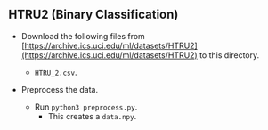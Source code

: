 HTRU2 (Binary Classification)
---
* Download the following files from [https://archive.ics.uci.edu/ml/datasets/HTRU2](https://archive.ics.uci.edu/ml/datasets/HTRU2) to this directory.
    * `HTRU_2.csv`.

* Preprocess the data.
    * Run `python3 preprocess.py`.
    	* This creates a `data.npy`.
